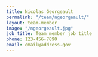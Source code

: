 ```yaml
---
title: Nicolas Georgeault
permalink: "/team/ngeorgeault/"
layout: team-member
image: "/ngeorgeault.jpg"
job_title: Team member job title
phone: 123-456-7890
email: email@address.gov
---
```


